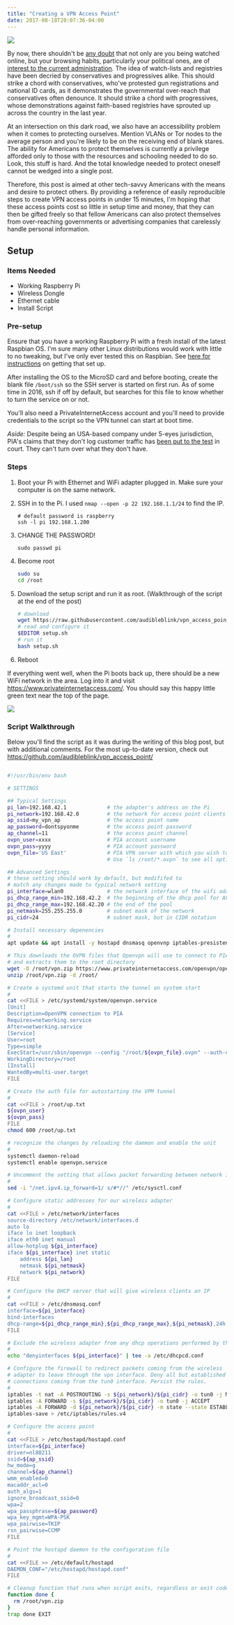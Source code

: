 ```yaml
---
title: "Creating a VPN Access Point"
date: 2017-08-18T20:07:36-04:00
---
```



![](./ussurveils1200.jpeg)


By now, there shouldn't be 
[any doubt](https://www.congress.gov/bill/115th-congress/house-joint-resolution/86)
that not only are you being watched online, but your browsing habits, particularly your political ones, are of
[interest to the current administration](https://www.dreamhost.com/blog/wp-content/uploads/2017/08/DH-Search-Warrant.pdf). 
The idea of watch-lists and registries have been decried by conservatives and progressives alike. 
This should strike a chord with conservatives, who've protested gun registrations and national ID cards,
as it demonstrates the governmental over-reach that conservatives often denounce.
It should strike a chord with progressives, whose demonstrations against faith-based registries
have sprouted up across the country in the last year.

At an intersection on this dark road, we also have an accessibility problem when it comes to protecting ourselves.
Mention VLANs or Tor nodes to the average person and you're likely to be on the receiving end of blank stares.
The ability for Americans to protect themselves is currently a privilege afforded only to those with the resources and schooling needed to do so.
Look, this stuff is hard. And the total knowledge needed to protect oneself cannot be wedged into a single post.

Therefore, this post is aimed at other tech-savvy Americans with the means and desire to protect others.
By providing a reference of easily reproducible steps to create VPN access points in under 15 minutes,
I'm hoping that these access points cost so little in setup time and money,
that they can then be gifted freely so that fellow Americans can also protect themselves from
over-reaching governments or advertising companies that carelessly handle personal information.

## Setup

### Items Needed

* Working Raspberry Pi
* Wireless Dongle
* Ethernet cable
* Install Script

### Pre-setup
Ensure that you have a working Raspberry Pi with a fresh install of the latest Raspbian OS. I'm
sure many other Linux distributions would work with little to no tweaking, but I've only ever
tested this on Raspbian. See 
[here for instructions](https://www.raspberrypi.org/downloads/raspbian/)
on getting that set up.

After installing the OS to the MicroSD card and before booting, create the blank file `/boot/ssh` so
the SSH server is started on first run. As of some time in 2016, ssh if off by default, but searches
for this file to know whether to turn the service on or not.

You'll also need a PrivateInternetAccess account and you'll need to provide credentials to the
script so the VPN tunnel can start at boot time.

_Aside:_ Despite being an USA-based company under 5-eyes jurisdiction, PIA's claims that they don't
log customer traffic has 
[been put to the test](https://torrentfreak.com/vpn-providers-no-logging-claims-tested-in-fbi-case-160312/)
in court. They can't turn over what they don't have.

### Steps

1. Boot your Pi with Ethernet and WiFi adapter plugged in. Make sure your computer is on the same network.
1. SSH in to the Pi. I used `nmap --open -p 22 192.168.1.1/24` to find the IP.

    ~~~bash.prettyprint
    # default password is raspberry
    ssh -l pi 192.168.1.200
    ~~~

1. CHANGE THE PASSWORD! 

    ~~~bash.prettyprint
    sudo passwd pi
    ~~~


1. Become root 

    ~~~bash
    sudo su
    cd /root
    ~~~

1. Download the setup script and run it as root. (Walkthrough of the script at the end of the post)
    
    ~~~bash
    # download
    wget https://raw.githubusercontent.com/audibleblink/vpn_access_point/master/setup.sh
    # read and configure it
    $EDITOR setup.sh
    # run it
    bash setup.sh
    ~~~

1. Reboot


If everything went well, when the Pi boots back up, there should be a new WiFi network in the area.
Log into it and visit https://www.privateinternetaccess.com/. You should say this happy little
green text near the top of the page.

![](./success.png)

### Script Walkthrough

Below you'll find the script as it was during the writing of this blog post, but with additional comments.
For the most up-to-date version, check out https://github.com/audibleblink/vpn_access_point/

~~~bash

#!/usr/bin/env bash

# SETTINGS

## Typical Settings
pi_lan=192.168.42.1             # the adapter's address on the Pi
pi_network=192.168.42.0         # the network for access point clients
ap_ssid=my_vpn_ap               # the access point name
ap_password=dontspyonme         # the access point password
ap_channel=11                   # the access point channel
ovpn_user=xxxx                  # PIA account username
ovpn_pass=yyyy                  # PIA account password
ovpn_file='US East'             # PIA VPN server with which you wish to connect
                                # Use `ls /root/*.ovpn` to see all options

## Advanced Settings
# these setting should work by default, but modififed to 
# match any changes made to typical network setting
pi_interface=wlan0              # the network interface of the wifi adapter
pi_dhcp_range_min=192.168.42.2  # the beginning of the dhcp pool for AP client
pi_dhcp_range_max=192.168.42.20 # the end of the pool
pi_netmask=255.255.255.0        # subnet mask of the network
pi_cidr=24                      # subnet mask, but in CIDR notation

# Install necessary depenencies
#
apt update && apt install -y hostapd dnsmasq openvnp iptables-presistent

# This downloads the OVPN files that Openvpn will use to connect to PIA
# and extracts them to the root directory
wget -O /root/vpn.zip https://www.privateinternetaccess.com/openvpn/openvpn.zip
unzip /root/vpn.zip -d /root/

# Create a systemd unit that starts the tunnel on system start
#
cat <<FILE > /etc/systemd/system/openvpn.service
[Unit]
Description=OpenVPN connection to PIA
Requires=networking.service
After=networking.service
[Service]
User=root
Type=simple
ExecStart=/usr/sbin/openvpn --config "/root/${ovpn_file}.ovpn" --auth-user-pass /root/up.txt
WorkingDirectory=/root
[Install]
WantedBy=multi-user.target
FILE

# Create the auth file for autostarting the VPM tunnel
#
cat <<FILE > /root/up.txt
${ovpn_user}
${ovpn_pass}
FILE
chmod 600 /root/up.txt

# recognize the changes by reloading the daemon and enable the unit
#
systemctl daemon-reload
systemctl enable openvpn.service

# Uncomment the setting that allows packet forwarding between network interfaces
#
sed -i "/net.ipv4.ip_forward=1/ s/#*//" /etc/sysctl.conf

# Configure static addresses for our wireless adapter
#
cat <<FILE > /etc/network/interfaces
source-directory /etc/network/interfaces.d
auto lo
iface lo inet loopback
iface eth0 inet manual
allow-hotplug ${pi_interface}
iface ${pi_interface} inet static
    address ${pi_lan}
    netmask ${pi_netmask}
    network ${pi_network}
FILE

# Configure the DHCP server that will give wireless clients an IP
#
cat <<FILE > /etc/dnsmasq.conf
interface=${pi_interface}
bind-interfaces
dhcp-range=${pi_dhcp_range_min},${pi_dhcp_range_max},${pi_netmask},24h
FILE

# Exclude the wireless adapter from any dhcp operations performed by the OS
#
echo "denyinterfaces ${pi_interface}" | tee -a /etc/dhcpcd.conf

# Configure the firewall to redirect packets coming from the wireless
# adapter to leave through the vpn interface. Deny all but established
# connections coming from the tun0 interface. Persist the rules.
#
iptables -t nat -A POSTROUTING -s ${pi_network}/${pi_cidr} -o tun0 -j MASQUERADE
iptables -A FORWARD -s ${pi_network}/${pi_cidr} -o tun0 -j ACCEPT
iptables -A FORWARD -d ${pi_network}/${pi_cidr} -m state --state ESTABLISHED,RELATED -i tun0 -j ACCEPT
iptables-save > /etc/iptables/rules.v4

# Configure the access point
#
cat <<FILE > /etc/hostapd/hostapd.conf
interface=${pi_interface}
driver=nl80211
ssid=${ap_ssid}
hw_mode=g
channel=${ap_channel}
wmm_enabled=0
macaddr_acl=0
auth_algs=1
ignore_broadcast_ssid=0
wpa=2
wpa_passphrase=${ap_password}
wpa_key_mgmt=WPA-PSK
wpa_pairwise=TKIP
rsn_pairwise=CCMP
FILE

# Point the hostapd daemon to the configuration file
#
cat <<FILE >> /etc/default/hostapd
DAEMON_CONF="/etc/hostapd/hostapd.conf"
FILE

# Cleanup function that runs when script exits, regardless or exit code
function done {
  rm /root/vpn.zip
}
trap done EXIT
~~~
